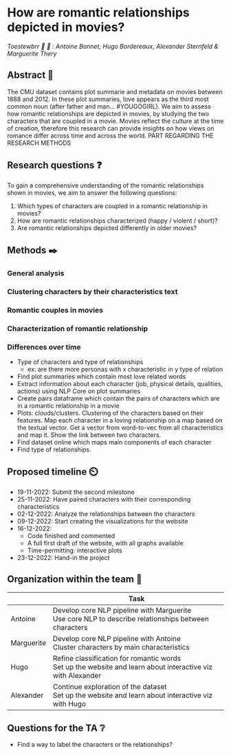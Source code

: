 # How are romantic relationships depicted in movies? 
_Toestewbrr 🍲 🦶 : Antoine Bonnet, Hugo Bordereaux, Alexander Sternfeld & Marguerite Thery_

## Abstract 📰

The CMU dataset contains plot summarie and metadata on movies between 1888 and 2012. In these plot summaries, love appears as the third most common noun (after father and man… #YOUGOGIRL). We aim to assess how romantic relationships are depicted in movies, by studying the two characters that are coupled in a movie. Movies reflect the culture at the time of creation, therefore this research can provide insights on how views on romance differ across time and across the world. PART REGARDING THE RESEARCH METHODS

## Research questions ❓

To gain a comprehensive understanding of the romantic relationships shown in movies, we aim to answer the following questions:

1. Which types of characters are coupled in a romantic relationship in movies?
2. How are romantic relationships characterized (happy / violent / short)?
3. Are romantic relationships depicted differently in older movies?

## Methods ✒️

### General analysis


### Clustering characters by their characteristics text

### Romantic couples in movies

### Characterization of romantic relationship

### Differences over time
* Type of characters and type of relationships 
  * ex: are there more personas with x characteristic in y type of relation
* Find plot summaries which contain most love related words 
* Extract information about each character (job, physical details, qualities, actions) using NLP Core on plot summaries 
* Create pairs dataframe which contain the pairs of characters which are in a romantic relationship in a movie 
* Plots: clouds/clusters. Clustering of the characters based on their features. Map each character in a loving relationship on a map based on the textual vector. Get a vector from word-to-vec from all characteristics and map it. Show the link between two characters. 
* Find dataset online which maps main components of each character
* Find type of relationships. 

## Proposed timeline ⏲️
* 19-11-2022: Submit the second milestone
* 25-11-2022: Have paired characters with their corresponding characteristics
* 02-12-2022: Analyze the relationships between the characters
* 09-12-2022: Start creating the visualizations for the website 
* 16-12-2022: 
  * Code finished and commented 
  * A full first draft of the website, with all graphs available 
  * Time-permitting: interactive plots
* 23-12-2022: Hand-in the project 

## Organization within the team 💪
|            | **Task**                                                                                             |
|------------|------------------------------------------------------------------------------------------------------|
| Antoine | Develop core NLP pipeline with Marguerite <br /> Use core NLP to describe relationships between characters |
| Marguerite | Develop core NLP pipeline with Antoine <br /> Cluster characters by main characteristics                |
| Hugo | Refine classification for romantic words  <br /> Set up the website and learn about interactive viz with Alexander                                         |
| Alexander | Continue exploration of the dataset <br /> Set up the website and learn about interactive viz with Hugo             |

## Questions for the TA ❔
* Find a way to label the characters or the relationships? 

